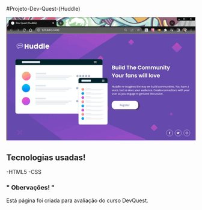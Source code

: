 #Projeto-Dev-Quest-(Huddle)


<img src="./gif-readme.gif" alt="Gif Da Tela Inicial !">

## Tecnologias usadas!

-HTML5
-CSS

### " Obervações! "
Está página foi criada para avaliação do curso DevQuest.

